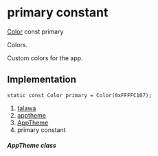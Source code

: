 
<div>

# primary constant

</div>


[Color](https://api.flutter.dev/flutter/painting/Color-class.html) const
primary



Colors.

Custom colors for the app.



## Implementation

``` language-dart
static const Color primary = Color(0xFFFFC107);
```







1.  [talawa](../../index.html)
2.  [apptheme](../../apptheme/)
3.  [AppTheme](../../apptheme/AppTheme-class.html)
4.  primary constant

##### AppTheme class







